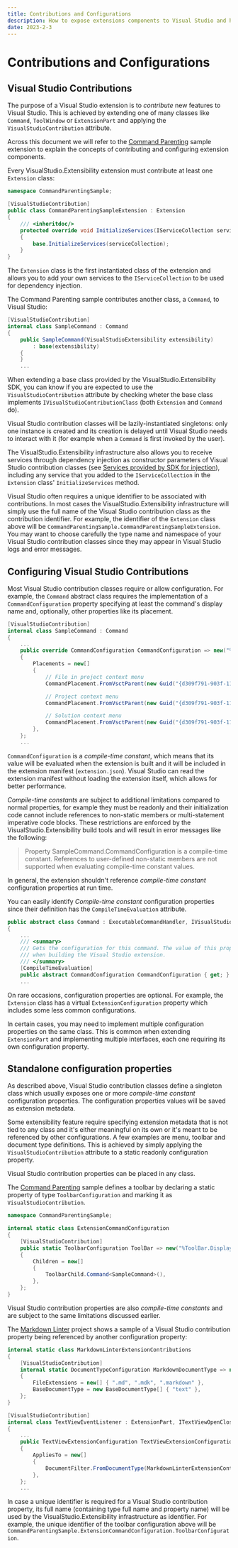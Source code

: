 ```yaml
---
title: Contributions and Configurations
description: How to expose extensions components to Visual Studio and how to configure them
date: 2023-2-3
---
```


# Contributions and Configurations

## Visual Studio Contributions

The purpose of a Visual Studio extension is to *contribute* new features to Visual Studio. This is achieved by extending one of many classes like `Command`, `ToolWindow` or `ExtensionPart` and applying the `VisualStudioContribution` attribute.

Across this document we will refer to the [Command Parenting](../../../New_Extensibility_Model/Samples/CommandParentingSample) sample extension to explain the concepts of contributing and configuring extension components.

Every VisualStudio.Extensibility extension must contribute at least one `Extension` class:

```csharp
namespace CommandParentingSample;

[VisualStudioContribution]
public class CommandParentingSampleExtension : Extension
{
    /// <inheritdoc/>
    protected override void InitializeServices(IServiceCollection serviceCollection)
    {
        base.InitializeServices(serviceCollection);
    }
}
```

The `Extension` class is the first instantiated class of the extension and allows you to add your own services to the `IServiceCollection` to be used for dependency injection.

The Command Parenting sample contributes another class, a `Command`, to Visual Studio:

```csharp
[VisualStudioContribution]
internal class SampleCommand : Command
{
    public SampleCommand(VisualStudioExtensibility extensibility)
        : base(extensibility)
    {
    }
    ...
```

When extending a base class provided by the VisualStudio.Extensibility SDK, you can know if you are expected to use the `VisualStudioContribution` attribute by checking wheter the base class implements `IVisualStudioContributionClass` (both `Extension` and `Command` do).

Visual Studio contribution classes will be lazily-instantiated singletons: only one instance is created and its creation is delayed until Visual Studio needs to interact with it (for example when a `Command` is first invoked by the user).

The VisualStudio.Extensibility infrastructure also allows you to receive services through dependency injection as constructor parameters of Visual Studio contribution classes (see [Services provided by SDK for injection](./extension-anatomy.md#services-provided-by-sdk-for-injection)), including any service that you added to the `IServiceCollection` in the `Extension` class' `InitializeServices` method.

Visual Studio often requires a unique identifier to be associated with contributions. In most cases the VisualStudio.Extensibility infrastructure will simply use the full name of the Visual Studio contribution class as the contribution identifier. For example, the identifier of the `Extension` class above will be `CommandParentingSample.CommandParentingSampleExtension`. You may want to choose carefully the type name and namespace of your Visual Studio contribution classes since they may appear in Visual Studio logs and error messages.

## Configuring Visual Studio Contributions

Most Visual Studio contribution classes require or allow configuration. For example, the `Command` abstract class requires the implementation of a `CommandConfiguration` property specifying at least the command's display name and, optionally, other properties like its placement.

```csharp
[VisualStudioContribution]
internal class SampleCommand : Command
{
    ...
    public override CommandConfiguration CommandConfiguration => new("%SampleCommand.DisplayName%")
    {
        Placements = new[]
        {
            // File in project context menu
            CommandPlacement.FromVsctParent(new Guid("{d309f791-903f-11d0-9efc-00a0c911004f}"), 1072),

            // Project context menu
            CommandPlacement.FromVsctParent(new Guid("{d309f791-903f-11d0-9efc-00a0c911004f}"), 1026),

            // Solution context menu
            CommandPlacement.FromVsctParent(new Guid("{d309f791-903f-11d0-9efc-00a0c911004f}"), 1043),
        },
    };
    ...
```

`CommandConfiguration` is a *compile-time constant*, which means that its value will be evaluated when the extension is built and it will be included in the extension manifest (`extension.json`). Visual Studio can read the extension manifest without loading the extension itself, which allows for better performance.

*Compile-time constants* are subject to additional limitations compared to normal properties, for example they must be readonly and their initialization code cannot include references to non-static members or multi-statement imperative code blocks. These restrictions are enforced by the VisualStudio.Extensibility build tools and will result in error messages like the following:

> Property SampleCommand.CommandConfiguration is a compile-time constant. References to user-defined non-static members are not supported when evaluating compile-time constant values.

In general, the extension shouldn't reference *compile-time constant* configuration properties at run time.

You can easily identify *Compile-time constant* configuration properties since their definition has the `CompileTimeEvaluation` attribute.

```csharp
public abstract class Command : ExecutableCommandHandler, IVisualStudioContributionClass
{
    ...
    /// <summary>
    /// Gets the configuration for this command. The value of this property is evaluated at compile time
    /// when building the Visual Studio extension.
    /// </summary>
    [CompileTimeEvaluation]
    public abstract CommandConfiguration CommandConfiguration { get; }
    ...
```

On rare occasions, configuration properties are optional. For example, the `Extension` class has a virtual `ExtensionConfiguration` property which includes some less common configurations.

In certain cases, you may need to implement multiple configuration properties on the same class. This is common when extending `ExtensionPart` and implementing multiple interfaces, each one requiring its own configuration property.

## Standalone configuration properties

As described above, Visual Studio contribution classes define a singleton class which usually exposes one or more *compile-time constant* configuration properties. The configuration properties values will be saved as extension metadata.

Some extensibility feature require specifying extension metadata that is not tied to any class and it's either meaningful on its own or it's meant to be referenced by other configurations. A few examples are menu, toolbar and document type definitions. This is achieved by simply applying the `VisualStudioContribution` attribute to a static readonly configuration property.

Visual Studio contribution properties can be placed in any class.

The [Command Parenting](../../../New_Extensibility_Model/Samples/CommandParentingSample/ExtensionCommandConfiguration.cs) sample defines a toolbar by declaring a static property of type `ToolbarConfiguration` and marking it as `VisualStudioContribution`.

```csharp
namespace CommandParentingSample;

internal static class ExtensionCommandConfiguration
{
    [VisualStudioContribution]
    public static ToolbarConfiguration ToolBar => new("%ToolBar.DisplayName%")
    {
        Children = new[]
        {
            ToolbarChild.Command<SampleCommand>(),
        },
    };
}
```

Visual Studio contribution properties are also *compile-time constants* and are subject to the same limitations discussed earlier.

The [Markdown Linter](../../../New_Extensibility_Model/Samples/MarkdownLinter/TextViewEventListener.cs) project shows a sample of a Visual Studio contribution property being referenced by another configuration property:

```csharp
internal static class MarkdownLinterExtensionContributions
{
    [VisualStudioContribution]
    internal static DocumentTypeConfiguration MarkdownDocumentType => new("markdown")
    {
        FileExtensions = new[] { ".md", ".mdk", ".markdown" },
        BaseDocumentType = new BaseDocumentType[] { "text" },
    };
}

[VisualStudioContribution]
internal class TextViewEventListener : ExtensionPart, ITextViewOpenClosedListener, ITextViewChangedListener
{
    ...
    public TextViewExtensionConfiguration TextViewExtensionConfiguration => new()
    {
        AppliesTo = new[]
        {
            DocumentFilter.FromDocumentType(MarkdownLinterExtensionContributions.MarkdownDocumentType),
        },
    };
    ...
```

In case a unique identifier is required for a Visual Studio contribution property, its full name (containing type full name and property name) will be used by the VisualStudio.Extensibility infrastructure as identifier. For example, the unique identifier of the toolbar configuration above will be `CommandParentingSample.ExtensionCommandConfiguration.ToolbarConfiguration`.

